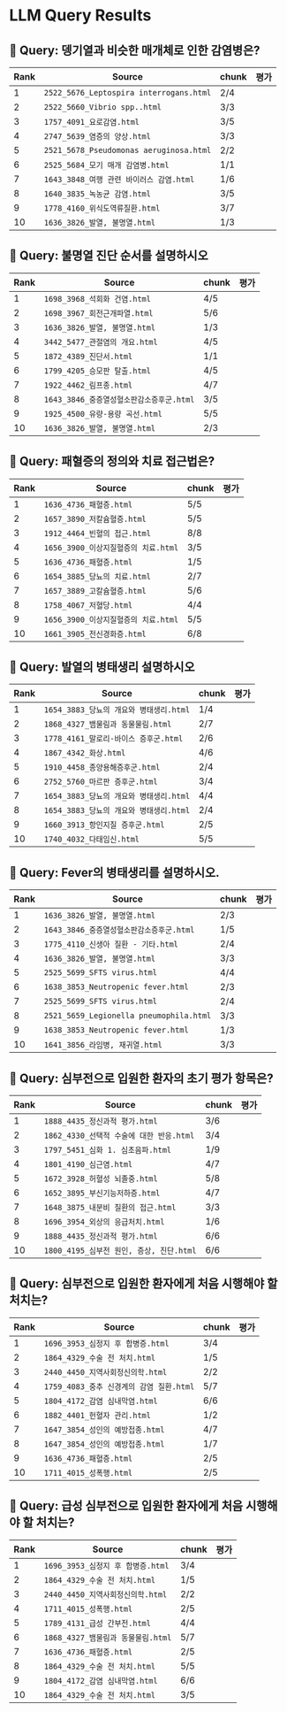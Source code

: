 # LLM Query Results


## 🧪 Query: **뎅기열과 비슷한 매개체로 인한 감염병은?**

| Rank | Source | chunk | 평가 
|------|--------|---------|---------|
| 1 | `2522_5676_Leptospira interrogans.html` | 2/4 |  |
| 2 | `2522_5660_Vibrio spp..html` | 3/3 |  |
| 3 | `1757_4091_요로감염.html` | 3/5 |  |
| 4 | `2747_5639_염증의 양상.html` | 3/3 |  |
| 5 | `2521_5678_Pseudomonas aeruginosa.html` | 2/2 |  |
| 6 | `2525_5684_모기 매개 감염병.html` | 1/1 |  |
| 7 | `1643_3848_여행 관련 바이러스 감염.html` | 1/6 |  |
| 8 | `1640_3835_녹농균 감염.html` | 3/5 |  |
| 9 | `1778_4160_위식도역류질환.html` | 3/7 |  |
| 10 | `1636_3826_발열, 불명열.html` | 1/3 |  |

## 🧪 Query: **불명열 진단 순서를 설명하시오**

| Rank | Source | chunk | 평가 
|------|--------|---------|---------|
| 1 | `1698_3968_석회화 건염.html` | 4/5 |  |
| 2 | `1698_3967_회전근개파열.html` | 5/6 |  |
| 3 | `1636_3826_발열, 불명열.html` | 1/3 |  |
| 4 | `3442_5477_관절염의 개요.html` | 4/5 |  |
| 5 | `1872_4389_진단서.html` | 1/1 |  |
| 6 | `1799_4205_승모판 탈출.html` | 4/5 |  |
| 7 | `1922_4462_림프종.html` | 4/7 |  |
| 8 | `1643_3846_중증열성혈소판감소증후군.html` | 3/5 |  |
| 9 | `1925_4500_유량-용량 곡선.html` | 5/5 |  |
| 10 | `1636_3826_발열, 불명열.html` | 2/3 |  |

## 🧪 Query: **패혈증의 정의와 치료 접근법은?**

| Rank | Source | chunk | 평가 
|------|--------|---------|---------|
| 1 | `1636_4736_패혈증.html` | 5/5 |  |
| 2 | `1657_3890_저칼슘혈증.html` | 5/5 |  |
| 3 | `1912_4464_빈혈의 접근.html` | 8/8 |  |
| 4 | `1656_3900_이상지질혈증의 치료.html` | 3/5 |  |
| 5 | `1636_4736_패혈증.html` | 1/5 |  |
| 6 | `1654_3885_당뇨의 치료.html` | 2/7 |  |
| 7 | `1657_3889_고칼슘혈증.html` | 5/6 |  |
| 8 | `1758_4067_저혈당.html` | 4/4 |  |
| 9 | `1656_3900_이상지질혈증의 치료.html` | 5/5 |  |
| 10 | `1661_3905_전신경화증.html` | 6/8 |  |

## 🧪 Query: **발열의 병태생리 설명하시오**

| Rank | Source | chunk | 평가 
|------|--------|---------|---------|
| 1 | `1654_3883_당뇨의 개요와 병태생리.html` | 1/4 |  |
| 2 | `1868_4327_뱀물림과 동물물림.html` | 2/7 |  |
| 3 | `1778_4161_말로리-바이스 증후군.html` | 2/6 |  |
| 4 | `1867_4342_화상.html` | 4/6 |  |
| 5 | `1910_4458_종양용해증후군.html` | 2/4 |  |
| 6 | `2752_5760_마르판 증후군.html` | 3/4 |  |
| 7 | `1654_3883_당뇨의 개요와 병태생리.html` | 4/4 |  |
| 8 | `1654_3883_당뇨의 개요와 병태생리.html` | 2/4 |  |
| 9 | `1660_3913_항인지질 증후군.html` | 2/5 |  |
| 10 | `1740_4032_다태임신.html` | 5/5 |  |

## 🧪 Query: **Fever의 병태생리를 설명하시오.**

| Rank | Source | chunk | 평가 
|------|--------|---------|---------|
| 1 | `1636_3826_발열, 불명열.html` | 2/3 |  |
| 2 | `1643_3846_중증열성혈소판감소증후군.html` | 1/5 |  |
| 3 | `1775_4110_신생아 질환 - 기타.html` | 2/4 |  |
| 4 | `1636_3826_발열, 불명열.html` | 3/3 |  |
| 5 | `2525_5699_SFTS virus.html` | 4/4 |  |
| 6 | `1638_3853_Neutropenic fever.html` | 2/3 |  |
| 7 | `2525_5699_SFTS virus.html` | 2/4 |  |
| 8 | `2521_5659_Legionella pneumophila.html` | 3/3 |  |
| 9 | `1638_3853_Neutropenic fever.html` | 1/3 |  |
| 10 | `1641_3856_라임병, 재귀열.html` | 3/3 |  |

## 🧪 Query: **심부전으로 입원한 환자의 초기 평가 항목은?**

| Rank | Source | chunk | 평가 
|------|--------|---------|---------|
| 1 | `1888_4435_정신과적 평가.html` | 3/6 |  |
| 2 | `1862_4330_선택적 수술에 대한 반응.html` | 3/4 |  |
| 3 | `1797_5451_심화 1. 심초음파.html` | 1/9 |  |
| 4 | `1801_4190_심근염.html` | 4/7 |  |
| 5 | `1672_3928_허혈성 뇌졸중.html` | 5/8 |  |
| 6 | `1652_3895_부신기능저하증.html` | 4/7 |  |
| 7 | `1648_3875_내분비 질환의 접근.html` | 3/3 |  |
| 8 | `1696_3954_외상의 응급처치.html` | 1/6 |  |
| 9 | `1888_4435_정신과적 평가.html` | 6/6 |  |
| 10 | `1800_4195_심부전 원인, 증상, 진단.html` | 6/6 |  |

## 🧪 Query: **심부전으로 입원한 환자에게 처음 시행해야 할 처치는?**

| Rank | Source | chunk | 평가 
|------|--------|---------|---------|
| 1 | `1696_3953_심정지 후 합병증.html` | 3/4 |  |
| 2 | `1864_4329_수술 전 처치.html` | 1/5 |  |
| 3 | `2440_4450_지역사회정신의학.html` | 2/2 |  |
| 4 | `1759_4083_중추 신경계의 감염 질환.html` | 5/7 |  |
| 5 | `1804_4172_감염 심내막염.html` | 6/6 |  |
| 6 | `1882_4401_헌혈자 관리.html` | 1/2 |  |
| 7 | `1647_3854_성인의 예방접종.html` | 4/7 |  |
| 8 | `1647_3854_성인의 예방접종.html` | 1/7 |  |
| 9 | `1636_4736_패혈증.html` | 2/5 |  |
| 10 | `1711_4015_성폭행.html` | 2/5 |  |

## 🧪 Query: **급성 심부전으로 입원한 환자에게 처음 시행해야 할 처치는?**

| Rank | Source | chunk | 평가 
|------|--------|---------|---------|
| 1 | `1696_3953_심정지 후 합병증.html` | 3/4 |  |
| 2 | `1864_4329_수술 전 처치.html` | 1/5 |  |
| 3 | `2440_4450_지역사회정신의학.html` | 2/2 |  |
| 4 | `1711_4015_성폭행.html` | 2/5 |  |
| 5 | `1789_4131_급성 간부전.html` | 4/4 |  |
| 6 | `1868_4327_뱀물림과 동물물림.html` | 5/7 |  |
| 7 | `1636_4736_패혈증.html` | 2/5 |  |
| 8 | `1864_4329_수술 전 처치.html` | 5/5 |  |
| 9 | `1804_4172_감염 심내막염.html` | 6/6 |  |
| 10 | `1864_4329_수술 전 처치.html` | 3/5 |  |